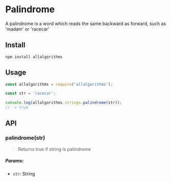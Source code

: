 # Palindrome

A palindrome is a word which reads the same backward as forward, such as 'madam' or 'racecar'

## Install

```
npm install allalgorithms
```

## Usage

```js
const allalgorithms = require('allalgorithms');

const str = 'racecar';

console.log(allalgorithms.strings.palindrome(str));
// -> true
```

## API

### palindrome(str)

> Returns true if string is palindrome

##### Params:

- `str`: String
